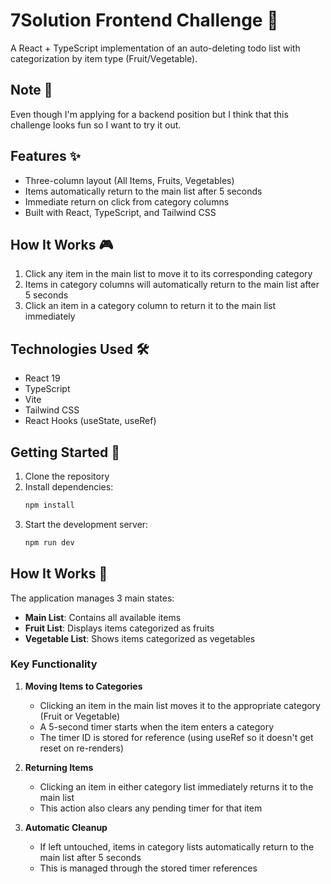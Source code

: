 # 7Solution Frontend Challenge 🚀

A React + TypeScript implementation of an auto-deleting todo list with categorization by item type (Fruit/Vegetable).

## Note 📝

Even though I'm applying for a backend position but I think that this challenge looks fun so I want to try it out.

## Features ✨

- Three-column layout (All Items, Fruits, Vegetables)
- Items automatically return to the main list after 5 seconds
- Immediate return on click from category columns
- Built with React, TypeScript, and Tailwind CSS

## How It Works 🎮

1. Click any item in the main list to move it to its corresponding category
2. Items in category columns will automatically return to the main list after 5 seconds
3. Click an item in a category column to return it to the main list immediately

## Technologies Used 🛠️

- React 19
- TypeScript
- Vite
- Tailwind CSS
- React Hooks (useState, useRef)

## Getting Started 🚀

1. Clone the repository
2. Install dependencies:
   ```bash
   npm install
   ```
3. Start the development server:
   ```bash
   npm run dev
   ```
## How It Works 🔄

The application manages 3 main states:
- **Main List**: Contains all available items
- **Fruit List**: Displays items categorized as fruits
- **Vegetable List**: Shows items categorized as vegetables

### Key Functionality

1. **Moving Items to Categories**
   - Clicking an item in the main list moves it to the appropriate category (Fruit or Vegetable)
   - A 5-second timer starts when the item enters a category
   - The timer ID is stored for reference (using useRef so it doesn't get reset on re-renders)

2. **Returning Items**
   - Clicking an item in either category list immediately returns it to the main list
   - This action also clears any pending timer for that item

3. **Automatic Cleanup**
   - If left untouched, items in category lists automatically return to the main list after 5 seconds
   - This is managed through the stored timer references
